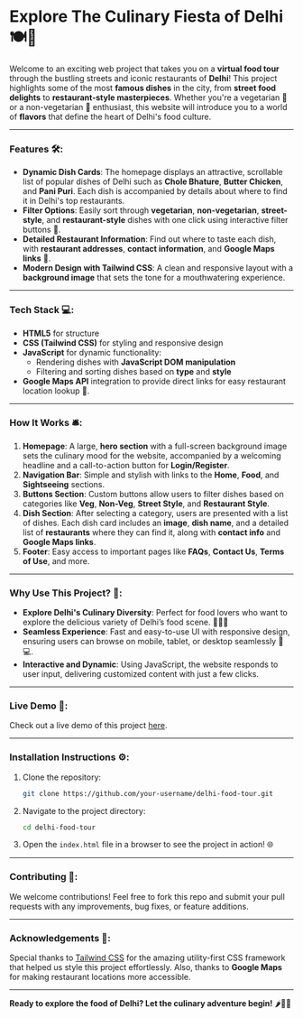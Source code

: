 
# **Explore The Culinary Fiesta of Delhi 🍽️🌆**

Welcome to an exciting web project that takes you on a **virtual food tour** through the bustling streets and iconic restaurants of **Delhi**! This project highlights some of the most **famous dishes** in the city, from **street food delights** to **restaurant-style masterpieces**. Whether you're a vegetarian 🍅 or a non-vegetarian 🍗 enthusiast, this website will introduce you to a world of **flavors** that define the heart of Delhi's food culture.

---

### **Features 🛠️:**
- **Dynamic Dish Cards**: The homepage displays an attractive, scrollable list of popular dishes of Delhi such as **Chole Bhature**, **Butter Chicken**, and **Pani Puri**. Each dish is accompanied by details about where to find it in Delhi's top restaurants.
- **Filter Options**: Easily sort through **vegetarian**, **non-vegetarian**, **street-style**, and **restaurant-style** dishes with one click using interactive filter buttons 🍴.
- **Detailed Restaurant Information**: Find out where to taste each dish, with **restaurant addresses**, **contact information**, and **Google Maps links** 📍.
- **Modern Design with Tailwind CSS**: A clean and responsive layout with a **background image** that sets the tone for a mouthwatering experience.

---

### **Tech Stack 💻:**
- **HTML5** for structure
- **CSS (Tailwind CSS)** for styling and responsive design
- **JavaScript** for dynamic functionality:
  - Rendering dishes with **JavaScript DOM manipulation**
  - Filtering and sorting dishes based on **type** and **style**
- **Google Maps API** integration to provide direct links for easy restaurant location lookup 📍.

---

### **How It Works 🛎️:**

1. **Homepage**: A large, **hero section** with a full-screen background image sets the culinary mood for the website, accompanied by a welcoming headline and a call-to-action button for **Login/Register**.
2. **Navigation Bar**: Simple and stylish with links to the **Home**, **Food**, and **Sightseeing** sections.
3. **Buttons Section**: Custom buttons allow users to filter dishes based on categories like **Veg**, **Non-Veg**, **Street Style**, and **Restaurant Style**.
4. **Dish Section**: After selecting a category, users are presented with a list of dishes. Each dish card includes an **image**, **dish name**, and a detailed list of **restaurants** where they can find it, along with **contact info** and **Google Maps links**.
5. **Footer**: Easy access to important pages like **FAQs**, **Contact Us**, **Terms of Use**, and more.

---

### **Why Use This Project? 🌟:**
- **Explore Delhi's Culinary Diversity**: Perfect for food lovers who want to explore the delicious variety of Delhi’s food scene. 🌯🍝🍢
- **Seamless Experience**: Fast and easy-to-use UI with responsive design, ensuring users can browse on mobile, tablet, or desktop seamlessly 📱💻.
- **Interactive and Dynamic**: Using JavaScript, the website responds to user input, delivering customized content with just a few clicks.

---

### **Live Demo 🎥:**
Check out a live demo of this project [here](https://sohebr.github.io/Bites-And-Views/).

---

### **Installation Instructions ⚙️:**

1. Clone the repository:
   ```bash
   git clone https://github.com/your-username/delhi-food-tour.git
   ```

2. Navigate to the project directory:
   ```bash
   cd delhi-food-tour
   ```

3. Open the `index.html` file in a browser to see the project in action! 🌐

---

### **Contributing 🤝:**
We welcome contributions! Feel free to fork this repo and submit your pull requests with any improvements, bug fixes, or feature additions.

---

### **Acknowledgements 🙏:**
Special thanks to [Tailwind CSS](https://tailwindcss.com/) for the amazing utility-first CSS framework that helped us style this project effortlessly. Also, thanks to **Google Maps** for making restaurant locations more accessible.

---

**Ready to explore the food of Delhi? Let the culinary adventure begin!** 🌶️🍛🥘

